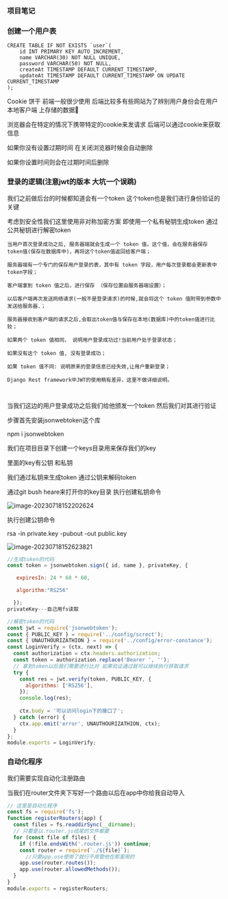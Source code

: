 ### 项目笔记

### 创建一个用户表

```mysql
CREATE TABLE IF NOT EXISTS `user`(
	id INT PRIMARY KEY AUTO_INCREMENT,
	name VARCHAR(30) NOT NULL UNIQUE,
	password VARCHAR(50) NOT NULL,
	createAt TIMESTAMP DEFAULT CURRENT_TIMESTAMP,
	updateAt TIMESTAMP DEFAULT CURRENT_TIMESTAMP ON UPDATE CURRENT_TIMESTAMP
);
```

Cookie 饼干 前端一般很少使用 后端比较多有些网站为了辨别用户身份会在用户本地客户端 上存储的数据📕

浏览器会在特定的情况下携带特定的cookie来发请求 后端可以通过cookie来获取信息

如果你没有设置过期时间 在关闭浏览器时候会自动删除

如果你设置时间则会在过期时间后删除



### 登录的逻辑(注意jwt的版本 大坑一个误跳)

我们之前做后台的时候都知道会有一个token 这个token也是我们进行身份验证的关键

考虑到安全性我们这里使用非对称加密方案 即使用一个私有秘钥生成token 通过公共秘钥进行解密token

```
当用户首次登录成功之后, 服务器端就会生成一个 token 值，这个值，会在服务器保存token值(保存在数据库中)，再将这个token值返回给客户端；

服务器端有一个专门的保存用户登录的表，其中有 token 字段，用户每次登录都会更新表中token字段；

客户端拿到 token 值之后，进行保存 （保存位置由服务器端设置）；

以后客户端再次发送网络请求(一般不是登录请求)的时候,就会将这个 token 值附带到参数中发送给服务器.；

服务器接收到客户端的请求之后,会取出token值与保存在本地(数据库)中的token值进行比较；

如果两个 token 值相同， 说明用户登录成功过!当前用户处于登录状态；

如果没有这个 token 值, 没有登录成功；

如果 token 值不同: 说明原来的登录信息已经失效,让用户重新登录；

Django Rest framework中JWT的使用稍有差异，这里不做详细说明。

 
```



当我们这边的用户登录成功之后我们给他颁发一个token 然后我们对其进行验证 

步骤首先安装jsonwebtoken这个库

npm i jsonwebtoken

我们在项目目录下创建一个keys目录用来保存我们的key

里面的key有公钥 和私钥

我们通过私钥来生成token 通过公钥来解码token 

通过git bush heare来打开你的key目录 执行创建私钥命令

![image-20230718152202624](C:\Users\WangFeng\AppData\Roaming\Typora\typora-user-images\image-20230718152202624.png)

 执行创建公钥命令

rsa -in private.key -pubout -out public.key

![image-20230718152623821](C:\Users\WangFeng\AppData\Roaming\Typora\typora-user-images\image-20230718152623821.png)

```js
//生成token的代码
const token = jsonwebtoken.sign({ id, name }, privateKey, {

   expiresIn: 24 * 60 * 60,

   algorithm:"RS256"

  });
privateKey---自己用fs读取
```

```js
//解密token的代码
const jwt = require('jsonwebtoken');
const { PUBLIC_KEY } = require('../config/screct');
const { UNAUTHOURIZATHION } = require('../config/error-constance');
const LoginVerify = (ctx, next) => {
  const authorization = ctx.headers.authorization;
  const token = authorization.replace('Bearer ', '');
  // 拿到token以后我们需要进行比对 如果验证通过就可以继续执行获取请求
  try {
    const res = jwt.verify(token, PUBLIC_KEY, {
      algorithms: ['RS256'],
    });
    console.log(res);
    
    ctx.body = '可以访问login下的接口了';
  } catch (error) {
    ctx.app.emit('error', UNAUTHOURIZATHION, ctx);
  }
};
module.exports = LoginVerify;
```

### 自动化程序

我们需要实现自动化注册路由

当我们在router文件夹下写好一个路由以后在app中你给我自动导入

```js
// 这里是自动化程序
const fs = require('fs');
function registerRouters(app) {
  const files = fs.readdirSync(__dirname);
  // 只要是以.router.js结尾的文件都要
  for (const file of files) {
    if (!file.endsWith('.router.js')) continue;
    const router = require(`./${file}`);
      //只要app.use使用了就行不用管他在那里用的
    app.use(router.routes());
    app.use(router.allowedMethods());
  }
}
module.exports = registerRouters;

```

